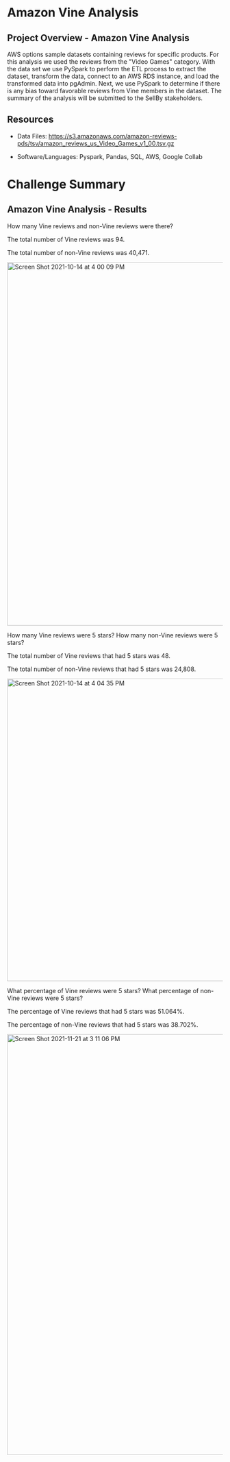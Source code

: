 # Amazon Vine Analysis

## Project Overview - Amazon Vine Analysis

AWS options sample datasets containing reviews for specific products.  For this analysis we used the reviews from the "Video Games" category.  With the data set we use PySpark to perform the ETL process to extract the dataset, transform the data, connect to an AWS RDS instance, and load the transformed data into pgAdmin. Next, we use PySpark to determine if there is any bias toward favorable reviews from Vine members in the dataset. The  summary of the analysis will be submitted to the SellBy stakeholders.

## Resources
-  Data Files: 
https://s3.amazonaws.com/amazon-reviews-pds/tsv/amazon_reviews_us_Video_Games_v1_00.tsv.gz

-  Software/Languages: Pyspark, Pandas, SQL, AWS, Google Collab


# Challenge Summary

## Amazon Vine Analysis - Results

How many Vine reviews and non-Vine reviews were there?

The total number of Vine reviews was 94.

The total number of non-Vine reviews was 40,471.

<img width="848" alt="Screen Shot 2021-10-14 at 4 00 09 PM" src="https://user-images.githubusercontent.com/691355/137406772-a63db244-163e-41c3-a281-5a96e872fa8f.png">

How many Vine reviews were 5 stars? How many non-Vine reviews were 5 stars?

The total number of Vine reviews that had 5 stars was 48.

The total number of non-Vine reviews that had 5 stars was 24,808.

<img width="706" alt="Screen Shot 2021-10-14 at 4 04 35 PM" src="https://user-images.githubusercontent.com/691355/137407076-ea74b947-c572-40e3-b780-594b1ca682a2.png">

What percentage of Vine reviews were 5 stars? What percentage of non-Vine reviews were 5 stars?

The percentage of Vine reviews that had 5 stars was 51.064%.

The percentage of non-Vine reviews that had 5 stars was 38.702%.


<img width="982" alt="Screen Shot 2021-11-21 at 3 11 06 PM" src="https://user-images.githubusercontent.com/691355/142782707-aa5f432c-9e90-4819-8082-a97f1e2d513a.png">

